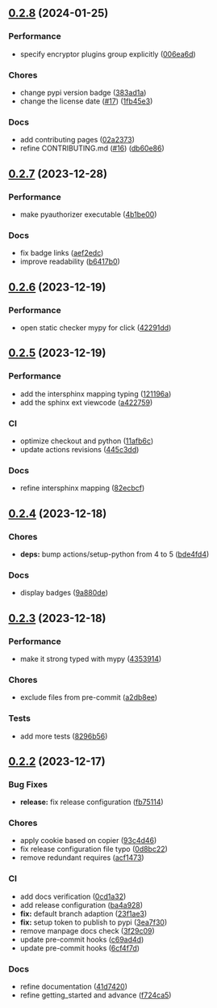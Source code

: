 ## [0.2.8](https://github.com/msclock/pyauthorizer/compare/v0.2.7...v0.2.8) (2024-01-25)


### Performance

* specify encryptor plugins group explicitly ([006ea6d](https://github.com/msclock/pyauthorizer/commit/006ea6d909ce7353ca44cf937e56c56d08eabb18))


### Chores

* change pypi version badge ([383ad1a](https://github.com/msclock/pyauthorizer/commit/383ad1a725a12872e4c3825f6439bffc5c1bbea4))
* change the license date ([#17](https://github.com/msclock/pyauthorizer/issues/17)) ([1fb45e3](https://github.com/msclock/pyauthorizer/commit/1fb45e35af435cbeaebf78720a4373fc056f2fc0))


### Docs

* add contributing pages ([02a2373](https://github.com/msclock/pyauthorizer/commit/02a23735e940f36ac408053b07da52e7f4fd5a59))
* refine CONTRIBUTING.md ([#16](https://github.com/msclock/pyauthorizer/issues/16)) ([db60e86](https://github.com/msclock/pyauthorizer/commit/db60e869958514b9eb03078373a139f99261cc7b))

## [0.2.7](https://github.com/msclock/pyauthorizer/compare/v0.2.6...v0.2.7) (2023-12-28)


### Performance

* make pyauthorizer executable ([4b1be00](https://github.com/msclock/pyauthorizer/commit/4b1be0046d104d82374d101575736e57b6ed7eb0))


### Docs

* fix badge links ([aef2edc](https://github.com/msclock/pyauthorizer/commit/aef2edc9a235948abcc5a936cda55561177a62be))
* improve readability ([b6417b0](https://github.com/msclock/pyauthorizer/commit/b6417b0d21978210815d2eed9033bd04725abc70))

## [0.2.6](https://github.com/msclock/pyauthorizer/compare/v0.2.5...v0.2.6) (2023-12-19)


### Performance

* open static checker mypy for click ([42291dd](https://github.com/msclock/pyauthorizer/commit/42291ddedcf694b60198fcc39d05df14294ff13c))

## [0.2.5](https://github.com/msclock/pyauthorizer/compare/v0.2.4...v0.2.5) (2023-12-19)


### Performance

* add the intersphinx mapping typing ([121196a](https://github.com/msclock/pyauthorizer/commit/121196a365f9d74ba53cc858b1cc0e8f63e04e19))
* add the sphinx ext viewcode ([a422759](https://github.com/msclock/pyauthorizer/commit/a422759fae669a9f2e6584aea3c0fd9a740267cd))


### CI

* optimize checkout and python ([11afb6c](https://github.com/msclock/pyauthorizer/commit/11afb6c9483c0fe69201baa8858e06d6040afe5c))
* update actions revisions ([445c3dd](https://github.com/msclock/pyauthorizer/commit/445c3dd1896ea80cfdf20fdc0e0ffe3b3398af15))


### Docs

* refine intersphinx mapping ([82ecbcf](https://github.com/msclock/pyauthorizer/commit/82ecbcfdf6ece1368a03f30da98af8adaabdd60e))

## [0.2.4](https://github.com/msclock/pyauthorizer/compare/v0.2.3...v0.2.4) (2023-12-18)


### Chores

* **deps:** bump actions/setup-python from 4 to 5 ([bde4fd4](https://github.com/msclock/pyauthorizer/commit/bde4fd4b99acd54e0b049ba9a017b6d2ffc8a792))


### Docs

* display badges ([9a880de](https://github.com/msclock/pyauthorizer/commit/9a880decd0894588f34b9edf9c1c493419c835d2))

## [0.2.3](https://github.com/msclock/pyauthorizer/compare/v0.2.2...v0.2.3) (2023-12-18)


### Performance

* make it strong typed with mypy ([4353914](https://github.com/msclock/pyauthorizer/commit/43539141cb52e3eb1bbbf9d375b8e5dd54b41665))


### Chores

* exclude files from pre-commit ([a2db8ee](https://github.com/msclock/pyauthorizer/commit/a2db8eedf0052a7cc8eab2d8def6ef1f86b5479b))


### Tests

* add more tests ([8296b56](https://github.com/msclock/pyauthorizer/commit/8296b5675fec0f9fa6f4968e27e5dc94cac9b14d))

## [0.2.2](https://github.com/msclock/pyauthorizer/compare/v0.2.1...v0.2.2) (2023-12-17)


### Bug Fixes

* **release:** fix release configuration ([fb75114](https://github.com/msclock/pyauthorizer/commit/fb75114eafefa467a5502820a6050977c04efd43))


### Chores

* apply cookie based on copier ([93c4d46](https://github.com/msclock/pyauthorizer/commit/93c4d4633c10d291519dcb4dedaf93e5df132ace))
* fix release configuration file typo ([0d8bc22](https://github.com/msclock/pyauthorizer/commit/0d8bc222a6fc8922f4015bdfa547198e4ae73074))
* remove redundant requires ([acf1473](https://github.com/msclock/pyauthorizer/commit/acf1473a2f7886f539f1237e364abee3967e8408))


### CI

* add docs verification ([0cd1a32](https://github.com/msclock/pyauthorizer/commit/0cd1a325dcf193a933bc921eab02cb0eae0c50c4))
* add release configuration ([ba4a928](https://github.com/msclock/pyauthorizer/commit/ba4a928fd9eb15188c22c9c8d88d565676757468))
* **fix:** default branch adaption ([23f1ae3](https://github.com/msclock/pyauthorizer/commit/23f1ae3851ccbf0f333ea4eb546e4d28d07ab7ef))
* **fix:** setup token to publish to pypi ([3ea7f30](https://github.com/msclock/pyauthorizer/commit/3ea7f30c75c81c3f999e7736e3c6a45cd4cd61a5))
* remove manpage docs check ([3f29c09](https://github.com/msclock/pyauthorizer/commit/3f29c091168eeafe7c0a115f05cbacca039c0e5b))
* update pre-commit hooks ([c69ad4d](https://github.com/msclock/pyauthorizer/commit/c69ad4d7f56b353bd9558542531a4b532982abb8))
* update pre-commit hooks ([6cf4f7d](https://github.com/msclock/pyauthorizer/commit/6cf4f7d23ad3cb004d05f9dd448f3dd934546070))


### Docs

* refine documentation ([41d7420](https://github.com/msclock/pyauthorizer/commit/41d742077d54efbddbe20306194afc4c8368e95e))
* refine getting_started and advance ([f724ca5](https://github.com/msclock/pyauthorizer/commit/f724ca53e5643e1c53ad645117b7fe1ad47b3892))
